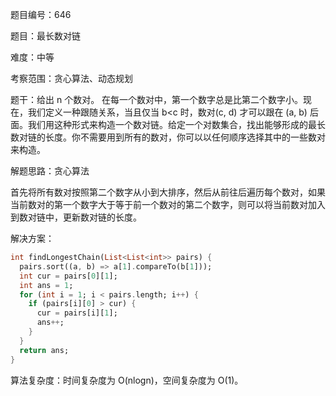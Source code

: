 题目编号：646

题目：最长数对链

难度：中等

考察范围：贪心算法、动态规划

题干：给出 n 个数对。 在每一个数对中，第一个数字总是比第二个数字小。现在，我们定义一种跟随关系，当且仅当 b<c 时，数对(c, d) 才可以跟在 (a, b) 后面。我们用这种形式来构造一个数对链。给定一个对数集合，找出能够形成的最长数对链的长度。你不需要用到所有的数对，你可以以任何顺序选择其中的一些数对来构造。

解题思路：贪心算法

首先将所有数对按照第二个数字从小到大排序，然后从前往后遍历每个数对，如果当前数对的第一个数字大于等于前一个数对的第二个数字，则可以将当前数对加入到数对链中，更新数对链的长度。

解决方案：

```dart
int findLongestChain(List<List<int>> pairs) {
  pairs.sort((a, b) => a[1].compareTo(b[1]));
  int cur = pairs[0][1];
  int ans = 1;
  for (int i = 1; i < pairs.length; i++) {
    if (pairs[i][0] > cur) {
      cur = pairs[i][1];
      ans++;
    }
  }
  return ans;
}
```

算法复杂度：时间复杂度为 O(nlogn)，空间复杂度为 O(1)。